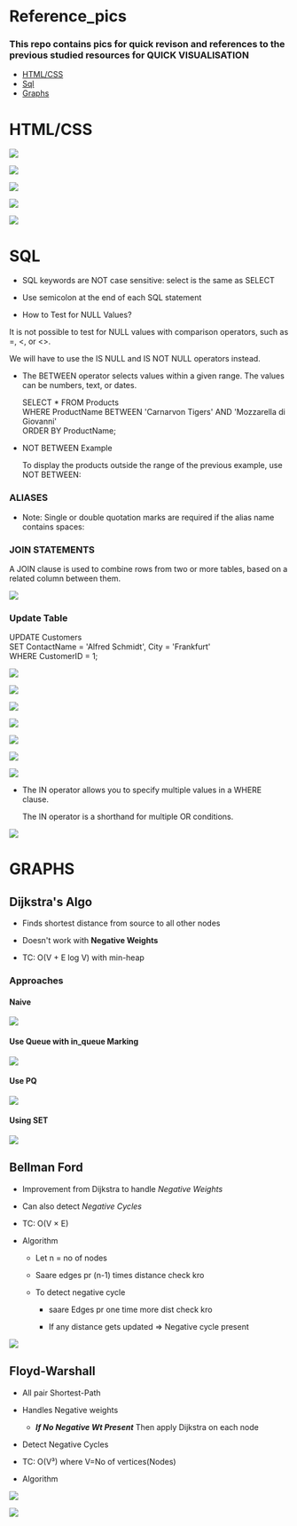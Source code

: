 # Reference_pics

### This repo contains pics for quick revison and references to the previous studied resources for **QUICK VISUALISATION**

- [HTML/CSS](#htmlcss)
- [Sql](#sql)
- [Graphs](#graphs)

# HTML/CSS


![](./images/forms.png)

![](./images/Html_elements.png)

![](./images/image1.png)

![](./images/input_types.png)

![](./images/text_fields.png)

# SQL

- SQL keywords are NOT case sensitive: select is the same as SELECT

- Use semicolon at the end of each SQL statement

- How to Test for NULL Values?

It is not possible to test for NULL values with comparison operators, such as =, <, or <>.

We will have to use the IS NULL and IS NOT NULL operators instead.

- The BETWEEN operator selects values within a given range. The values can be numbers, text, or dates.

    SELECT * FROM Products  
    WHERE ProductName BETWEEN   'Carnarvon Tigers' AND    'Mozzarella di Giovanni'  
    ORDER BY ProductName;  

- NOT BETWEEN Example

    To display the products outside the range of the previous example, use NOT BETWEEN:

### ALIASES

- Note: Single or double quotation marks are required if the alias name contains spaces:

### JOIN STATEMENTS

A JOIN clause is used to combine rows from two or more tables, based on a related column between them.

![](./images/sql_joins.png)


### Update Table

UPDATE Customers  
SET ContactName = 'Alfred Schmidt', City = 'Frankfurt'  
WHERE CustomerID = 1;  

![](./images/sql_commands.png)

![](./images/sql_fiels_types.png)

![](./images/sql_insert.png)

![](./images/sql_limit.png)

![](./images/sql_nestedOrdering.png)

![](./images/sql_where.png)

![](./images/sql_wildcards.png)

- The IN operator allows you to specify multiple values in a WHERE clause.

    The IN operator is a shorthand for multiple OR conditions.

![](./images/sql_in.png)

# GRAPHS

## Dijkstra's Algo

- Finds shortest distance from source to all other nodes

- Doesn't work with **Negative Weights** 

- TC: O(V + E log V) with min-heap

### Approaches

#### Naive

![](./images//graph_dij_basic.png)

#### Use Queue with in_queue Marking

![](./images/graph_dij_queue.png)

#### Use PQ

![](./images/graph_dij_pq.png)

#### Using SET

![](./images/graph_dij_set.png)

## Bellman Ford

- Improvement from Dijkstra to handle *Negative Weights*

- Can also detect *Negative Cycles*

- TC: O(V × E)

- Algorithm

    - Let n = no of nodes

    - Saare edges pr (n-1) times distance check kro

    - To detect negative cycle

        - saare Edges pr one time more dist check kro

        - If any distance gets updated => Negative cycle present

 ![](./images/graph_bellman.png)


## Floyd-Warshall

- All pair Shortest-Path

- Handles Negative weights

    - ***If No Negative Wt Present*** Then apply Dijkstra on each node

- Detect Negative Cycles

- TC: O(V³) where V=No of vertices(Nodes)

- Algorithm

![](./images/graph_floyd_Idea.png)

 ![](./images/graph_floyd.png)